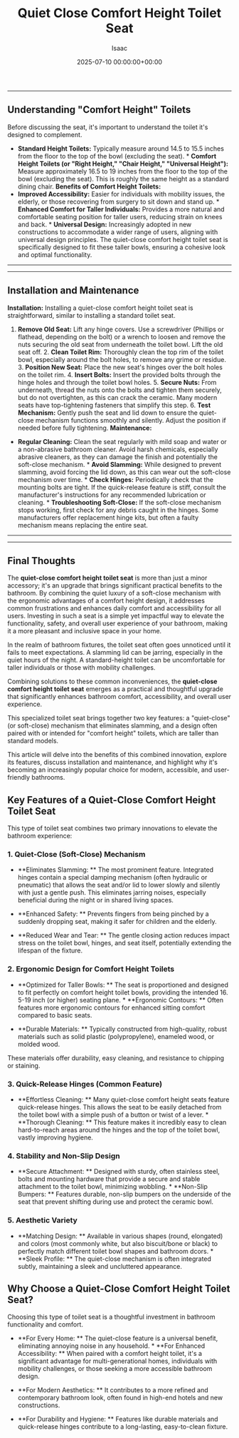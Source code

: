 ﻿---
title: Quiet Close Comfort Height Toilet Seat
description: In the realm of bathroom fixtures, the toilet seat often goes unnoticed until it fails to meet expectations. A slamming lid can be jarring, especially in the...
slug: /quiet-close-comfort-height-toilet-seat/
date: 2025-07-10 00:00:00+00:00
lastmod: 2025-07-10 00:00:00+03:00
author: Isaac
categories:
- Home Improvement
- Bathroom
- Plumbing
tags:
- home-improvement
- comfort
- height
layout: post
---
---
## Understanding "Comfort Height" Toilets
Before discussing the seat, it's important to understand the toilet it's designed to complement.
* **Standard Height Toilets:** Typically measure around 14.5 to 15.5 inches from the floor to the top of the bowl (excluding the seat). * **Comfort Height Toilets (or "Right Height," "Chair Height," "Universal Height"):** Measure approximately 16.5 to 19 inches from the floor to the top of the bowl (excluding the seat). This is roughly the same height as a standard dining chair.
**Benefits of Comfort Height Toilets:**
* **Improved Accessibility:** Easier for individuals with mobility issues, the elderly, or those recovering from surgery to sit down and stand up. * **Enhanced Comfort for Taller Individuals:** Provides a more natural and comfortable seating position for taller users, reducing strain on knees and back. * **Universal Design:** Increasingly adopted in new constructions to accommodate a wider range of users, aligning with universal design principles.
The quiet-close comfort height toilet seat is specifically designed to fit these taller bowls, ensuring a cohesive look and optimal functionality.
---
---
## Installation and Maintenance
**Installation:**
Installing a quiet-close comfort height toilet seat is straightforward, similar to installing a standard toilet seat.
1. **Remove Old Seat:** Lift any hinge covers. Use a screwdriver (Phillips or flathead, depending on the bolt) or a wrench to loosen and remove the nuts securing the old seat from underneath the toilet bowl. Lift the old seat off. 2. **Clean Toilet Rim:** Thoroughly clean the top rim of the toilet bowl, especially around the bolt holes, to remove any grime or residue. 3. **Position New Seat:** Place the new seat's hinges over the bolt holes on the toilet rim. 4.
**Insert Bolts:** Insert the provided bolts through the hinge holes and through the toilet bowl holes. 5. **Secure Nuts:** From underneath, thread the nuts onto the bolts and tighten them securely, but do not overtighten, as this can crack the ceramic. Many modern seats have top-tightening fasteners that simplify this step. 6. **Test Mechanism:** Gently push the seat and lid down to ensure the quiet-close mechanism functions smoothly and silently.
Adjust the position if needed before fully tightening.
**Maintenance:**
* **Regular Cleaning:** Clean the seat regularly with mild soap and water or a non-abrasive bathroom cleaner. Avoid harsh chemicals, especially abrasive cleaners, as they can damage the finish and potentially the soft-close mechanism. * **Avoid Slamming:** While designed to prevent slamming, avoid forcing the lid down, as this can wear out the soft-close mechanism over time. * **Check Hinges:** Periodically check that the mounting bolts are tight.
If the quick-release feature is stiff, consult the manufacturer's instructions for any recommended lubrication or cleaning. * **Troubleshooting Soft-Close:** If the soft-close mechanism stops working, first check for any debris caught in the hinges. Some manufacturers offer replacement hinge kits, but often a faulty mechanism means replacing the entire seat.
---
---
## Final Thoughts
The **quiet-close comfort height toilet seat** is more than just a minor accessory; it's an upgrade that brings significant practical benefits to the bathroom. By combining the quiet luxury of a soft-close mechanism with the ergonomic advantages of a comfort height design, it addresses common frustrations and enhances daily comfort and accessibility for all users.
Investing in such a seat is a simple yet impactful way to elevate the functionality, safety, and overall user experience of your bathroom, making it a more pleasant and inclusive space in your home.

In the realm of bathroom fixtures, the toilet seat often goes unnoticed until it fails to meet expectations. A slamming lid can be jarring, especially in the quiet hours of the night. A standard-height toilet can be uncomfortable for taller individuals or those with mobility challenges.

Combining solutions to these common inconveniences, the **quiet-close comfort height toilet seat** emerges as a practical and thoughtful upgrade that significantly enhances bathroom comfort, accessibility, and overall user experience.

This specialized toilet seat brings together two key features: a "quiet-close" (or soft-close) mechanism that eliminates slamming, and a design often paired with or intended for "comfort height" toilets, which are taller than standard models.

This article will delve into the benefits of this combined innovation, explore its features, discuss installation and maintenance, and highlight why it's becoming an increasingly popular choice for modern, accessible, and user-friendly bathrooms.

##  Key Features of a Quiet-Close Comfort Height Toilet Seat

This type of toilet seat combines two primary innovations to elevate the bathroom experience:

###  1. Quiet-Close (Soft-Close) Mechanism

* **Eliminates Slamming: ** The most prominent feature. Integrated hinges contain a special damping mechanism (often hydraulic or pneumatic) that allows the seat and/or lid to lower slowly and silently with just a gentle push. This eliminates jarring noises, especially beneficial during the night or in shared living spaces.

* **Enhanced Safety: ** Prevents fingers from being pinched by a suddenly dropping seat, making it safer for children and the elderly.

* **Reduced Wear and Tear: ** The gentle closing action reduces impact stress on the toilet bowl, hinges, and seat itself, potentially extending the lifespan of the fixture.

###  2. Ergonomic Design for Comfort Height Toilets

* **Optimized for Taller Bowls: ** The seat is proportioned and designed to fit perfectly on comfort height toilet bowls, providing the intended 16. 5-19 inch (or higher) seating plane. * **Ergonomic Contours: ** Often features more ergonomic contours for enhanced sitting comfort compared to basic seats.

* **Durable Materials: ** Typically constructed from high-quality, robust materials such as solid plastic (polypropylene), enameled wood, or molded wood.

These materials offer durability, easy cleaning, and resistance to chipping or staining.

###  3. Quick-Release Hinges (Common Feature)

* **Effortless Cleaning: ** Many quiet-close comfort height seats feature quick-release hinges. This allows the seat to be easily detached from the toilet bowl with a simple push of a button or twist of a lever. * **Thorough Cleaning: ** This feature makes it incredibly easy to clean hard-to-reach areas around the hinges and the top of the toilet bowl, vastly improving hygiene.

###  4. Stability and Non-Slip Design

* **Secure Attachment: ** Designed with sturdy, often stainless steel, bolts and mounting hardware that provide a secure and stable attachment to the toilet bowl, minimizing wobbling. * **Non-Slip Bumpers: ** Features durable, non-slip bumpers on the underside of the seat that prevent shifting during use and protect the ceramic bowl.

###  5. Aesthetic Variety

* **Matching Design: ** Available in various shapes (round, elongated) and colors (most commonly white, but also biscuit/bone or black) to perfectly match different toilet bowl shapes and bathroom dcors. * **Sleek Profile: ** The quiet-close mechanism is often integrated subtly, maintaining a sleek and uncluttered appearance.

##  Why Choose a Quiet-Close Comfort Height Toilet Seat?

Choosing this type of toilet seat is a thoughtful investment in bathroom functionality and comfort.

* **For Every Home: ** The quiet-close feature is a universal benefit, eliminating annoying noise in any household. * **For Enhanced Accessibility: ** When paired with a comfort height toilet, it's a significant advantage for multi-generational homes, individuals with mobility challenges, or those seeking a more accessible bathroom design.

* **For Modern Aesthetics: ** It contributes to a more refined and contemporary bathroom look, often found in high-end hotels and new constructions.

* **For Durability and Hygiene: ** Features like durable materials and quick-release hinges contribute to a long-lasting, easy-to-clean fixture.

